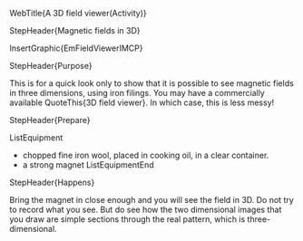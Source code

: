 WebTitle{A 3D field viewer(Activity)}

StepHeader{Magnetic fields in 3D}

InsertGraphic{EmFieldViewerIMCP}

StepHeader{Purpose}

This is for a quick look only to show that it is possible to see magnetic fields in three dimensions, using iron filings. You may have a commercially available QuoteThis{3D field viewer}. In which case, this is less messy!

StepHeader{Prepare} 

ListEquipment
- chopped fine iron wool, placed in cooking oil, in a clear container.
- a strong magnet
ListEquipmentEnd

StepHeader{Happens}

Bring the magnet in close enough and you will see the field in 3D. Do not try to record what you see. But do see how the two dimensional images that you draw are simple sections through the real pattern, which is three-dimensional.

